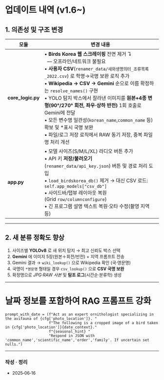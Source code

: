 # 업데이트 내역 (v1.6\~)

## 1. 의존성 및 구조 변경

| 모듈                 | 변경 내용                                                                                                                                                                                                                                                                                                                                                                                         |
| ------------------ | --------------------------------------------------------------------------------------------------------------------------------------------------------------------------------------------------------------------------------------------------------------------------------------------------------------------------------------------------------------------------------------------- |
| **core\_logic.py** | • **Birds Korea 웹 스크레이핑** 전면 제거  ↴<br>  ― 오프라인/네트워크 불필요<br>• **사용자 CSV**(`renamer_data/새와생명의터_조류목록_2022.csv`) 로 학명→국명 보완 로직 추가<br>• **Wikipedia → CSV → Gemini** 순으로 이름 확정하는 `resolve_names()` 구현<br>• YOLO 탐지 박스에서 잘라낸 이미지를 **원본+4종 변형(90°/270° 회전, 좌우·상하 반전)** 1회 호출로 Gemini에 전달<br>• 모든 변수명 일관성(`korean_name`,`common_name` 등) 확보 및 \*표시 국명 보완<br>• 파일/로그 저장 로직에서 RAW 동기 저장, 중복 파일명 처리 개선  |
| **app.py**         | • 모델 사이즈(S/M/L/XL) 라디오 버튼 추가<br>• API 키 **저장/불러오기**(`renamer_data/api_key.json`) 버튼 및 경로 처리 도입<br>• `load_birdskorea_db()` 제거 → 대신 CSV 로드: `self.app_models["csv_db"]`<br>• 사이드바/탭뷰 레이아웃 복원(Grid `row/columnconfigure`)<br>• 긴 프로그램 설명 텍스트 복원·오타 수정(촬영 지역 등)                                                                                                                                  |

---

## 2. 새 분류 정확도 향상

1. 사이즈별 **YOLOv8** 로 새 위치 탐지 → 최고 신뢰도 박스 선택
2. **Gemini** 에 이미지 5장(원본＋회전/반전) + 지역 프롬프트 전송
3. Gemini 결과 → `wiki_lookup()` 으로 Wikipedia 확인 (국·영문명)
4. 국명이 `*영문명` 형태일 경우 `csv_lookup()` 으로 **CSV 국명 보완**
5. 확정명으로 *JPG·RAW 사본* 및 **탐조 로그**(시간순·분류학) 생성

---

# 날짜 정보를 포함하여 RAG 프롬프트 강화
```
prompt_with_date = (f"Act as an expert ornithologist specializing in the avifauna of {cfg['photo_location']}. "
                    f"The following is a cropped image of a bird taken in {cfg['photo_location']}{date_context}."
                    f"{seasonal_hint} "
                    "Respond in JSON with 'common_name','scientific_name','order','family'. If uncertain set nulls.")
```
---

### 작성 · 정리

* 2025‑06‑16